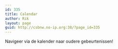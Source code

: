 ```yaml
---
id: 335
title: Calendar
author: Rik
layout: page
guid: http://csbnw.no-ip.org:38/?page_id=335
---
```

Navigeer via de kalender naar oudere gebeurtenissen!
